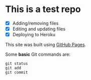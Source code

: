 # This is a test repo

- [x] Adding/removing files
- [x] Editing and updating files
- [x] Deploying to Heroku

This site was built using [GitHub Pages](https://pages.github.com/).

Some **basic** Git commands are:
```
git status
git add
git commit
```